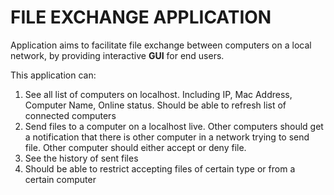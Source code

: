 # FILE EXCHANGE APPLICATION

Application aims to facilitate file exchange between 
computers on a local network, by providing interactive **GUI** 
for end users.

This application can:

1. See all list of computers on localhost. Including IP, Mac Address, Computer Name, Online status. Should be able to refresh list of connected computers
2. Send files to a computer on a localhost live. Other computers should get a notification that there is other computer in a network trying to send file. Other computer should either accept or deny file.
3. See the history of sent files
4. Should be able to restrict accepting files of certain type or from a certain computer
